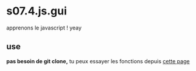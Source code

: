 # s07.4.js.gui
apprenons le javascript ! yeay

## use

**pas besoin de git clone,**
tu peux essayer les fonctions depuis
[cette page](https://thp-grenobles8.github.io/s07.4.js.gui/)

